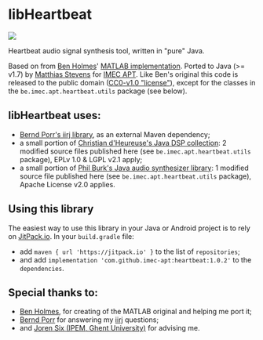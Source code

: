 # libHeartbeat
[![](https://jitpack.io/v/imec-apt/heartbeat.svg)](https://jitpack.io/#imec-apt/heartbeat)

Heartbeat audio signal synthesis tool, written in "pure" Java.
 
Based on from [Ben Holmes](https://github.com/bencholmes)' [MATLAB implementation](https://github.com/bencholmes/heartbeat). Ported to Java (>= v1.7) by [Matthias Stevens](https://github.com/mstevens83) for [IMEC APT](https://github.com/imec-apt).
Like Ben's original this code is released to the public domain ([CC0-v1.0 "license"](https://creativecommons.org/publicdomain/zero/1.0/)), except for the classes in the `be.imec.apt.heartbeat.utils` package (see below).

## libHeartbeat uses:
- [Bernd Porr's iirj library](https://github.com/berndporr/iirj), as an external Maven dependency;
- a small portion of [Christian d'Heureuse's Java DSP collection](http://www.source-code.biz/dsp/java): 2 modified source files published here (see `be.imec.apt.heartbeat.utils` package), EPLv 1.0 &amp; LGPL v2.1 apply;
 - a small portion of [Phil Burk's Java audio synthesizer library](https://github.com/philburk/jsyn): 1 modified source file published here (see `be.imec.apt.heartbeat.utils` package), Apache License v2.0 applies.
 
## Using this library
The easiest way to use this library in your Java or Android project is to rely on [JitPack.io](https://jitpack.io). In your `build.gradle` file:
- add `maven { url 'https://jitpack.io' }` to the list of `repositories`;
- and add `implementation 'com.github.imec-apt:heartbeat:1.0.2'` to the `dependencies`.

## Special thanks to:
 - [Ben Holmes](https://github.com/bencholmes), for creating of the MATLAB original and helping me port it;
 - [Bernd Porr](https://github.com/berndporr) for answering my [iirj](https://github.com/berndporr/iirj) questions;
 - and [Joren Six (IPEM, Ghent University)](https://github.com/JorenSix) for advising me.

